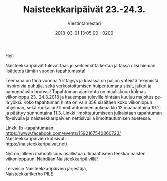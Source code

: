 ﻿---
layout: post
title: Naisteekkaripäivät 23.-24.3.
date: 2018-03-01 13:05:00 +0200
language: fin
author: Viestintämestari
categories: muut tapahtumat
---
Hei!
 
Naisteekkaripäivät tulevat taas jo seitsemättä kertaa ja tässä olisi hieman lisätietoa tämän vuoden tapahtumasta!

Teemana on tänä vuonna Yrittäjyys ja luvassa on paljon yhteistä tekemistä, inspiroivia puhujia, sekä verkostoitumisen huipentumana sitsit, jatkot ja aamunpäivän brunssi!
Tapahtuman ajankohta on maaliskuun kolmas viikonloppu 23.-24.3.2018 ja kauempaa tuleville hintaan kuuluu majoitus pe-la yöksi. 
Koko tapahtuman hinta on vain 35€ sisältäen koko viikonlopun ohjelman, sekä ruokailun!
Ilmoittautuminen aukeaa klo 12 maanantaina 19.2. ja päättyy sunnuntaina 11.3. Linkki ilmoittautumiseen julkaistaan tapahtuman fb-sivulla ja naisteekkaripäivien nettisivuilla ilmoittautumisen auetessa.
 
Linkki fb -tapahtumaan:<br>
<https://www.facebook.com/events/1592167540860723/><br>
Naisteekkaripäivien kotisivut:<br>
<https://naisteekkaripaivat.net/>
 
Nyt on jälleen mahdollisuus osallistua ultimaattiseen teekkarinaisten viikonloppuun!
Nähdään Naisteekkaripäivillä!

Terveisin Naisteekkaripäivien järjestäjä,<br>
Naisteekkarikerho PILE
